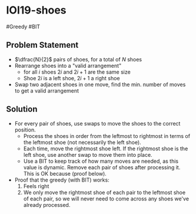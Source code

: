 # IOI19-shoes
#Greedy #BIT
## Problem Statement
- $\dfrac{N}{2}$ pairs of shoes, for a total of $N$ shoes
- Rearrange shoes into a "valid arrangement"
	- for all $i$ shoes $2i$ and $2i+1$ are the same size
	- Shoe $2i$ is a left shoe, $2i+1$ a right shoe
- Swap two adjacent shoes in one move, find the min. number of moves to get a valid arrangement
## Solution
- For every pair of shoes, use swaps to move the shoes to the correct position.
	- Process the shoes in order from the leftmost to rightmost in terms of the leftmost shoe (not necessarily the left shoe).
	- Each time, move the rightmost shoe left. If the rightmost shoe is the left shoe, use another swap to move them into place.
	- Use a BIT to keep track of how many moves are needed, as this value is dynamic. Remove each pair of shoes after processing it. This is OK because (proof below).
- Proof that the greedy (with BIT) works:
	1. Feels right
	2. We only move the rightmost shoe of each pair to the leftmost shoe of each pair, so we will never need to come across any shoes we've already processed.